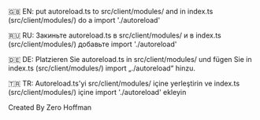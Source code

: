 🇬🇧 EN: put autoreload.ts to src/client/modules/ and in index.ts (src/client/modules/) do a import './autoreload'

🇷🇺 RU: Закиньте autoreload.ts в src/client/modules/ и в index.ts (src/client/modules/) добавьте import './autoreload'

🇩🇪 DE: Platzieren Sie autoreload.ts in src/client/modules/ und fügen Sie in index.ts (src/client/modules/) import „./autoreload“ hinzu.

🇹🇷 TR: Autoreload.ts'yi src/client/modules/ içine yerleştirin ve index.ts (src/client/modules/) içine import './autoreload' ekleyin

Created By Zero Hoffman
